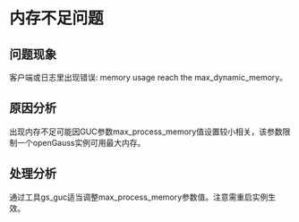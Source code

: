 # 内存不足问题<a name="ZH-CN_TOPIC_0276033857"></a>

## 问题现象<a name="section4753114614509"></a>

客户端或日志里出现错误: memory usage reach the max\_dynamic\_memory。

## 原因分析<a name="section31031614204014"></a>

出现内存不足可能因GUC参数max\_process\_memory值设置较小相关，该参数限制一个openGauss实例可用最大内存。

## 处理分析<a name="section12618818144413"></a>

通过工具gs\_guc适当调整max\_process\_memory参数值。注意需重启实例生效。

